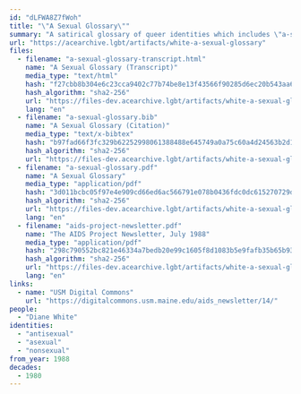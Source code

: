 ```yaml
---
id: "dLFWA8Z7fWoh"
title: "\"A Sexual Glossary\""
summary: "A satirical glossary of queer identities which includes \"a-sexual\""
url: "https://acearchive.lgbt/artifacts/white-a-sexual-glossary"
files:
  - filename: "a-sexual-glossary-transcript.html"
    name: "A Sexual Glossary (Transcript)"
    media_type: "text/html"
    hash: "f27cbb8b304e6c23cca9402c77b74be8e13f43566f90285d6ec20b543aa68162"
    hash_algorithm: "sha2-256"
    url: "https://files-dev.acearchive.lgbt/artifacts/white-a-sexual-glossary/a-sexual-glossary-transcript.html"
    lang: "en"
  - filename: "a-sexual-glossary.bib"
    name: "A Sexual Glossary (Citation)"
    media_type: "text/x-bibtex"
    hash: "b97fad66f3fc329b62252998061388488e645749a0a75c60a4d24563b2d10f31"
    hash_algorithm: "sha2-256"
    url: "https://files-dev.acearchive.lgbt/artifacts/white-a-sexual-glossary/a-sexual-glossary.bib"
  - filename: "a-sexual-glossary.pdf"
    name: "A Sexual Glossary"
    media_type: "application/pdf"
    hash: "3d011bcbc05f97e4e909cd66ed6ac566791e078b0436fdc0dc615270729d6e48"
    hash_algorithm: "sha2-256"
    url: "https://files-dev.acearchive.lgbt/artifacts/white-a-sexual-glossary/a-sexual-glossary.pdf"
    lang: "en"
  - filename: "aids-project-newsletter.pdf"
    name: "The AIDS Project Newsletter, July 1988"
    media_type: "application/pdf"
    hash: "298c790552bc821e46334a7bedb20e99c1605f8d1083b5e9fafb35b65b939b10"
    hash_algorithm: "sha2-256"
    url: "https://files-dev.acearchive.lgbt/artifacts/white-a-sexual-glossary/aids-project-newsletter.pdf"
    lang: "en"
links:
  - name: "USM Digital Commons"
    url: "https://digitalcommons.usm.maine.edu/aids_newsletter/14/"
people:
  - "Diane White"
identities:
  - "antisexual"
  - "asexual"
  - "nonsexual"
from_year: 1988
decades:
  - 1980
---
```

